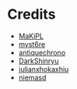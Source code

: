 Credits
======
- [MaKiPL](https://github.com/MaKiPL)
- [myst6re](https://github.com/myst6re)
- [antiquechrono](https://github.com/antiquechrono)
- [DarkShinryu](https://github.com/DarkShinryu)
- [julianxhokaxhiu](https://github.com/julianxhokaxhiu)
- [niemasd](https://github.com/niemasd/PyFF7)